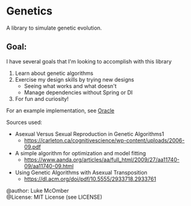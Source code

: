# Genetics

A library to simulate genetic evolution.

## Goal:
I have several goals that I'm looking to accomplish with this library
1. Learn about genetic algorithms
2. Exercise my design skills by trying new designs
	- Seeing what works and what doesn't
	- Manage dependencies without Spring or DI
3. For fun and curiosity!

For an example implementation, see [Oracle](https://github.com/ADifferentLuke/Oracle)


Sources used:
* Asexual Versus Sexual Reproduction in Genetic Algorithms1
  * https://carleton.ca/cognitivescience/wp-content/uploads/2006-09.pdf
* A simple algorithm for optimization and model fitting
  * https://www.aanda.org/articles/aa/full_html/2009/27/aa11740-09/aa11740-09.html
* Using Genetic Algorithms with Asexual Transposition
  * https://dl.acm.org/doi/pdf/10.5555/2933718.2933761

@author: Luke McOmber  
@License: MIT License (see LICENSE)


